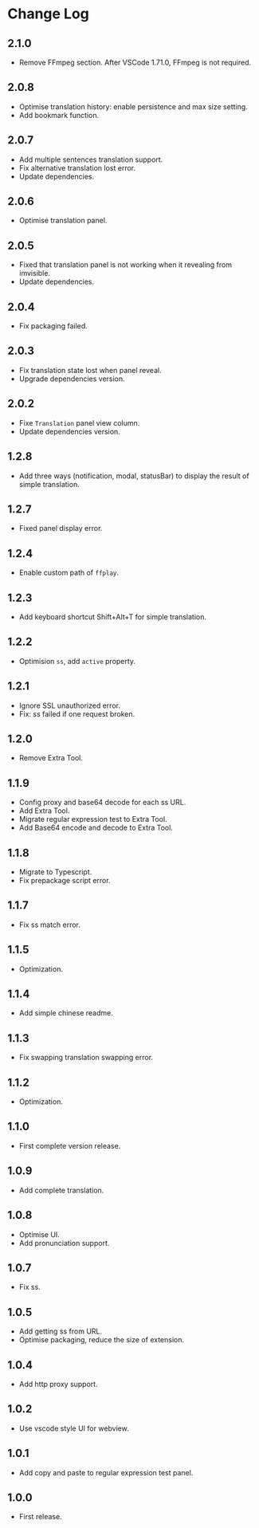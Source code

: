 # Change Log

## 2.1.0
- Remove FFmpeg section. After VSCode 1.71.0, FFmpeg is not required.

## 2.0.8
- Optimise translation history: enable persistence and max size setting.
- Add bookmark function.

## 2.0.7
- Add multiple sentences translation support.
- Fix alternative translation lost error.
- Update dependencies.

## 2.0.6
- Optimise translation panel.

## 2.0.5
- Fixed that translation panel is not working when it revealing from imvisible.
- Update dependencies.

## 2.0.4
- Fix packaging failed.

## 2.0.3
- Fix translation state lost when panel reveal.
- Upgrade dependencies version.

## 2.0.2
- Fixe `Translation` panel view column.
- Update dependencies version.

## 1.2.8
- Add three ways (notification, modal, statusBar) to display the result of simple translation.

## 1.2.7
- Fixed panel display error.

## 1.2.4
- Enable custom path of `ffplay`.

## 1.2.3
- Add keyboard shortcut Shift+Alt+T for simple translation.

## 1.2.2
- Optimision `ss`, add `active` property.

## 1.2.1
- Ignore SSL unauthorized error.
- Fix: ss failed if one request broken. 

## 1.2.0
- Remove Extra Tool.

## 1.1.9
- Config proxy and base64 decode for each ss URL.
- Add Extra Tool.
- Migrate regular expression test to Extra Tool.
- Add Base64 encode and decode to Extra Tool.

## 1.1.8
- Migrate to Typescript.
- Fix prepackage script error.

## 1.1.7
- Fix ss match error.

## 1.1.5
- Optimization.

## 1.1.4
- Add simple chinese readme.

## 1.1.3
- Fix swapping translation swapping error.

## 1.1.2
- Optimization.

## 1.1.0
- First complete version release.

## 1.0.9
- Add complete translation.

## 1.0.8
- Optimise UI.
- Add pronunciation support.

## 1.0.7
- Fix ss.

## 1.0.5
- Add getting ss from URL.
- Optimise packaging, reduce the size of extension.

## 1.0.4
- Add http proxy support.

## 1.0.2
- Use vscode style UI for webview.

## 1.0.1
- Add copy and paste to regular expression test panel.

## 1.0.0
- First release.